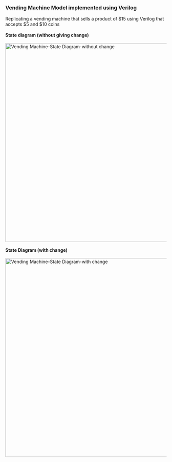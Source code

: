 ### Vending Machine Model implemented using Verilog
Replicating a vending machine that sells a product of $15 using Verilog that accepts $5 and $10 coins
</br>
</br>
**State diagram (without giving change)**
</br>
</br>
<img width="620" alt="Vending Machine-State Diagram-without change" src="https://user-images.githubusercontent.com/68838221/235338972-dd6619e7-67cf-4f34-a840-aafaddfb3483.png">
</br>
</br>
**State Diagram (with change)**
</br>
</br>
<img width="620" alt="Vending Machine-State Diagram-with change" src="https://user-images.githubusercontent.com/68838221/235338987-a54e0e94-c7cf-4028-a88b-8082a4d09870.png">
